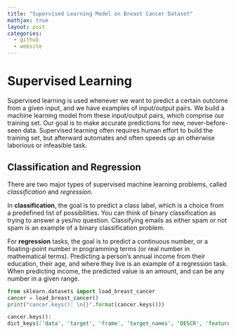 ```yaml
---
title: "Supervised Learning Model on Breast Cancer Dataset"
mathjax: true
layout: post
categories:
  - github
  - website
---
```


# Supervised Learning
Supervised learning is used whenever we want to predict a certain
outcome from a given input, and we have examples of input/output pairs. We build a
machine learning model from these input/output pairs, which comprise our training
set. Our goal is to make accurate predictions for new, never-before-seen data. Supervised
learning often requires human effort to build the training set, but afterward
automates and often speeds up an otherwise laborious or infeasible task.

## Classification and Regression
There are two major types of supervised machine learning problems, called *classification*
and *regression*.

In **classification**, the goal is to predict a class label, which is a choice from a predefined
list of possibilities. You can think of binary classification as trying to answer a yes/no question. 
Classifying emails as either spam or not spam is an example of a binary classification problem.

For **regression** tasks, the goal is to predict a continuous number, or a floating-point
number in programming terms (or real number in mathematical terms). Predicting a
person’s annual income from their education, their age, and where they live is an
example of a regression task. When predicting income, the predicted value is an
amount, and can be any number in a given range.

```python
from sklearn.datasets import load_breast_cancer
cancer = load_breast_cancer()
print("cancer.keys(): \n{}".format(cancer.keys()))
```
```md
cancer.keys(): 
dict_keys(['data', 'target', 'frame', 'target_names', 'DESCR', 'feature_names', 'filename', 'data_module'])
```
